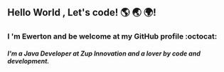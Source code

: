 ## Hello World , Let's code!  :earth_americas: :earth_asia: :earth_africa:! 

### I 'm Ewerton and be welcome at my GitHub profile :octocat:
##### I'm a Java Developer at Zup Innovation and a lover by code and development.



